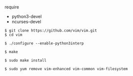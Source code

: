 


require 
- python3-devel
- ncurses-devel


```console
$ git clone https://github.com/vim/vim.git
$ cd vim
```

```console
$ ./configure --enable-python3interp
```

```console
$ make
```



```console
$ sudo make install
```



```console
$ sudo yum remove vim-enhanced vim-common vim-filesystem
```
